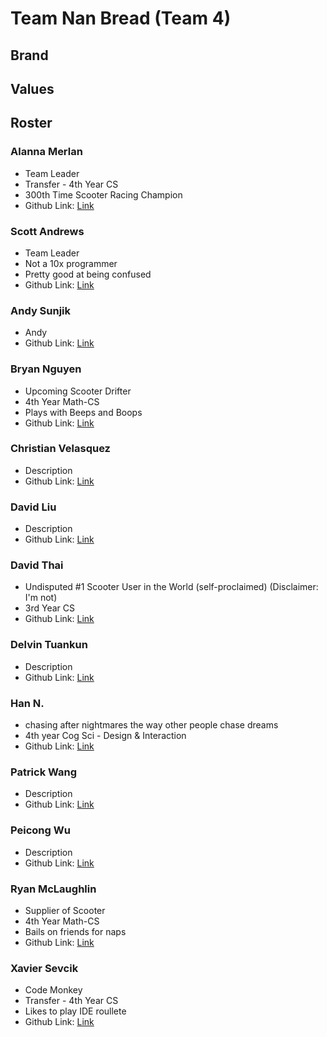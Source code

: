 # Team Nan Bread (Team 4)

## Brand

## Values

## Roster
### Alanna Merlan
* Team Leader
* Transfer - 4th Year CS
* 300th Time Scooter Racing Champion
* Github Link: [Link](https://github.com/amerlangit)

### Scott Andrews
* Team Leader
* Not a 10x programmer
* Pretty good at being confused
* Github Link: [Link](https://github.com/ScottAndrews40)

### Andy Sunjik
* Andy
* Github Link: [Link](https://github.com/andrija-s)

### Bryan Nguyen
* Upcoming Scooter Drifter
* 4th Year Math-CS
* Plays with Beeps and Boops
* Github Link: [Link](https://github.com/bdnguyenucsd)

### Christian Velasquez
* Description
* Github Link: [Link](https://github.com/AmnesiacSloth)

### David Liu
* Description
* Github Link: [Link]()

### David Thai
* Undisputed #1 Scooter User in the World (self-proclaimed) (Disclaimer: I'm not)
* 3rd Year CS
* Github Link: [Link](https://github.com/davidthai6629)

### Delvin Tuankun
* Description
* Github Link: [Link](https://github.com/dtuankun)

### Han N.
* chasing after nightmares the way other people chase dreams
* 4th year Cog Sci - Design & Interaction
* Github Link: [Link](https://github.com/hannx00)

### Patrick Wang
* Description
* Github Link: [Link]()

### Peicong Wu
* Description
* Github Link: [Link]()

### Ryan McLaughlin
* Supplier of Scooter
* 4th Year Math-CS
* Bails on friends for naps
* Github Link: [Link](https://github.com/rpmclaughlin18)

### Xavier Sevcik
* Code Monkey
* Transfer - 4th Year CS
* Likes to play IDE roullete
* Github Link: [Link](https://github.com/xsevcik)

